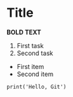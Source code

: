 # Title

**BOLD TEXT**

1. First task
2. Second task

- First item
- Second item

`print('Hello, Git')`

